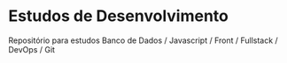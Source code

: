 # Estudos de Desenvolvimento
Repositório para estudos  Banco de Dados / Javascript / Front / Fullstack / DevOps / Git